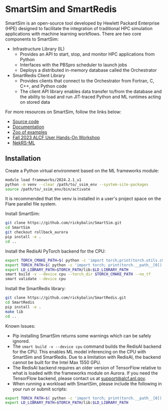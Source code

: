 # SmartSim and SmartRedis

SmartSim is an open-source tool developed by Hewlett Packard Enterprise (HPE) designed to facilitate the integration of traditional HPC simulation applications with machine learning workflows. There are two core components to SmartSim:

* Infrastructure Library (IL)
  * Provides an API to start, stop, and monitor HPC applications from Python
  * Interfaces with the PBSpro scheduler to launch jobs
  * Deploys a distributed in-memory database called the Orchestrator
* SmartRedis Client Library
  * Provides clients that connect to the Orchestrator from Fortran, C, C++, and Python code
  * The client API library enables data transfer to/from the database and the ability to load and run JIT-traced Python and ML runtimes acting on stored data

For more resources on SmartSim, follow the links below:

* [Source code](https://github.com/CrayLabs/SmartSim)
* [Documentation](https://www.craylabs.org/docs/overview.html)
* [Zoo of examples](https://github.com/CrayLabs/SmartSim-Zoo)
* [Fall 2023 ALCF User Hands-On Workshop](https://github.com/argonne-lcf/ALCF_Hands_on_HPC_Workshop/tree/master/couplingSimulationML/NekRS-ML)
* [NekRS-ML](https://github.com/argonne-lcf/nekRS-ML/tree/smartredis)

## Installation

Create a Python virtual environment based on the ML frameworks module:

```bash
module load frameworks/2024.2.1_u1
python -m venv --clear /path/to/_ssim_env --system-site-packages
source /path/to/_ssim_env/bin/activate
```

It is recommended that the venv is installed in a user's project space on the Flare parallel file system.

Install SmartSim:

```bash
git clone https://github.com/rickybalin/SmartSim.git
cd SmartSim
git checkout rollback_aurora
pip install -e .
cd ..
```

Install the RedisAI PyTorch backend for the CPU:

```bash
export TORCH_CMAKE_PATH=$( python -c 'import torch;print(torch.utils.cmake_prefix_path)' )
export TORCH_PATH=$( python -c 'import torch; print(torch.__path__[0])' )
export LD_LIBRARY_PATH=$TORCH_PATH/lib:$LD_LIBRARY_PATH
smart build -v --device cpu --torch_dir $TORCH_CMAKE_PATH --no_tf
smart validate --device cpu
```

Install the SmartRedis library:

```bash
git clone https://github.com/rickybalin/SmartRedis.git
cd SmartRedis
pip install -e .
make lib
cd ..
```

Known Issues:

* Pip installing SmartSim returns some warnings which can be safely ignored.
* The `smart build -v --device cpu` command builds the RedisAI backend for the CPU. This enables ML model inferencing on the CPU with SmartSim and SmartRedis. Due to a limitation with RedisAI, the backend cannot be built for the Intel Max 1550 GPU.
* The RedisAI backend requires an older version of TensorFlow relative to what is loaded with the frameworks module on Aurora. If you need the TensorFlow backend, please contact us at support@alcf.anl.gov.
* When running a workload with SmartSim, please include the following in your run or submit scripts:

```bash
export TORCH_PATH=$( python -c 'import torch; print(torch.__path__[0])' )
export LD_LIBRARY_PATH=$TORCH_PATH/lib:$LD_LIBRARY_PATH
```